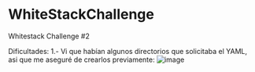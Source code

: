 # WhiteStackChallenge
Whitestack Challenge #2


Dificultades:
1.- Vi que habían algunos directorios que solicitaba el YAML, asi que me aseguré de crearlos previamente:
![image](https://github.com/DLlacsaSpace/WhiteStackChallenge/assets/166870939/1ddb0302-b7f9-429f-8955-908b6dbcca05)
